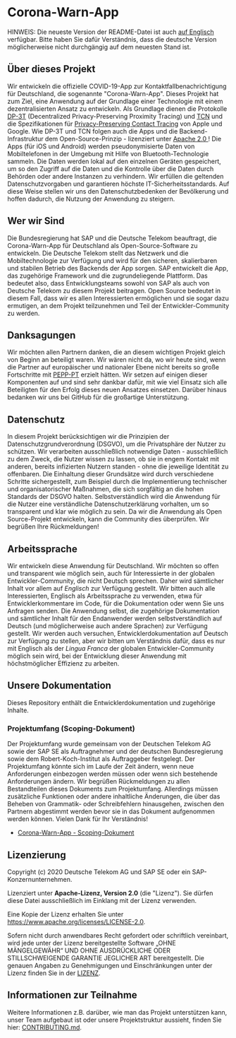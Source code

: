 # Corona-Warn-App

HINWEIS: Die neueste Version der README-Datei ist auch [auf Englisch](../README.md) verfügbar. Bitte haben Sie dafür Verständnis, dass die deutsche Version möglicherweise nicht durchgängig auf dem neuesten Stand ist.

## Über dieses Projekt
Wir entwickeln die offizielle COVID-19-App zur Kontaktfallbenachrichtigung für Deutschland, die sogenannte "Corona-Warn-App". Dieses Projekt hat zum Ziel, eine Anwendung auf der Grundlage einer Technologie mit einem dezentralisierten Ansatz zu entwickeln. Als Grundlage dienen die Protokolle [DP-3T](https://github.com/DP-3T/documents) (Decentralized Privacy-Preserving Proximity Tracing) und [TCN](https://tcn-coalition.org/) und die Spezifikationen für [Privacy-Preserving Contact Tracing](https://www.apple.com/covid19/contacttracing/) von Apple und Google. Wie DP-3T und TCN folgen auch die Apps und die Backend-Infrastruktur dem Open-Source-Prinzip - lizenziert unter [Apache 2.0 ](../LICENSE)! Die Apps (für iOS und Android) werden pseudonymisierte Daten von Mobiltelefonen in der Umgebung mit Hilfe von Bluetooth-Technologie sammeln. Die Daten werden lokal auf den einzelnen Geräten gespeichert, um so den Zugriff auf die Daten und die Kontrolle über die Daten durch Behörden oder andere Instanzen zu verhindern. Wir erfüllen die geltenden Datenschutzvorgaben und garantieren höchste IT-Sicherheitsstandards. Auf diese Weise stellen wir uns den Datenschutzbedenken der Bevölkerung und hoffen dadurch, die Nutzung der Anwendung zu steigern.

## Wer wir Sind

Die Bundesregierung hat SAP und die Deutsche Telekom beauftragt, die Corona-Warn-App für Deutschland als Open-Source-Software zu entwickeln. Die Deutsche Telekom stellt das Netzwerk und die Mobiltechnologie zur Verfügung und wird für den sicheren, skalierbaren und stabilen Betrieb des Backends der App sorgen. SAP entwickelt die App, das zugehörige Framework und die zugrundeliegende Plattform. Das bedeutet also, dass Entwicklungsteams sowohl von SAP als auch von Deutsche Telekom zu diesem Projekt beitragen. Open Source bedeutet in diesem Fall, dass wir es allen Interessierten ermöglichen und sie sogar dazu ermutigen, an dem Projekt teilzunehmen und Teil der Entwickler-Community zu werden.

## Danksagungen

Wir möchten allen Partnern danken, die an diesem wichtigen Projekt gleich von Beginn an beteiligt waren. Wir wären nicht da, wo wir heute sind, wenn die Partner auf europäischer und nationaler Ebene nicht bereits so große Fortschritte mit [PEPP-PT](https://www.pepp-pt.org/) erzielt hätten. Wir setzen auf einigen dieser Komponenten auf und sind sehr dankbar dafür, mit wie viel Einsatz sich alle Beteiligten für den Erfolg dieses neuen Ansatzes einsetzen. Darüber hinaus bedanken wir uns bei GitHub für die großartige Unterstützung.

## Datenschutz

In diesem Projekt berücksichtigen wir die Prinzipien der Datenschutzgrundverordnung (DSGVO), um die Privatsphäre der Nutzer zu schützen. Wir verarbeiten ausschließlich notwendige Daten - ausschließlich zu dem Zweck, die Nutzer wissen zu lassen, ob sie in engem Kontakt mit anderen, bereits infizierten Nutzern standen - ohne die jeweilige Identität zu offenbaren. Die Einhaltung dieser Grundsätze wird durch verschiedene Schritte sichergestellt, zum Beispiel durch die Implementierung technischer und organisatorischer Maßnahmen, die sich sorgfältig an die hohen Standards der DSGVO halten. Selbstverständlich wird die Anwendung für die Nutzer eine verständliche Datenschutzerklärung vorhalten, um so transparent und klar wie möglich zu sein. Da wir die Anwendung als Open Source-Projekt entwickeln, kann die Community dies überprüfen. Wir begrüßen Ihre Rückmeldungen!

## Arbeitssprache

Wir entwickeln diese Anwendung für Deutschland. Wir möchten so offen und transparent wie möglich sein, auch für Interessierte in der globalen Entwickler-Community, die nicht Deutsch sprechen. Daher wird sämtlicher Inhalt vor allem auf _Englisch_ zur Verfügung gestellt. Wir bitten auch alle Interessierten, Englisch als Arbeitssprache zu verwenden, etwa für Entwicklerkommentare im Code, für die Dokumentation oder wenn Sie uns Anfragen senden. Die Anwendung selbst, die zugehörige Dokumentation und sämtlicher Inhalt für den Endanwender werden selbstverständlich auf Deutsch (und möglicherweise auch andere Sprachen) zur Verfügung gestellt. Wir werden auch versuchen, Entwicklerdokumentation auf Deutsch zur Verfügung zu stellen, aber wir bitten um Verständnis dafür, dass es nur mit Englisch als der _Lingua Franca_ der globalen Entwickler-Community möglich sein wird, bei der Entwicklung dieser Anwendung mit höchstmöglicher Effizienz zu arbeiten.

## Unsere Dokumentation

Dieses Repository enthält die Entwicklerdokumentation und zugehörige Inhalte.

### Projektumfang (Scoping-Dokument)
Der Projektumfang wurde gemeinsam von der Deutschen Telekom AG sowie der SAP SE als Auftragnehmer und der deutschen Bundesregierung sowie dem Robert-Koch-Institut als Auftraggeber festgelegt. Der Projektumfang könnte sich im Laufe der Zeit ändern, wenn neue Anforderungen einbezogen werden müssen oder wenn sich bestehende Anforderungen ändern. Wir begrüßen Rückmeldungen zu allen Bestandteilen dieses Dokuments zum Projektumfang. Allerdings müssen zusätzliche Funktionen oder andere inhaltliche Änderungen, die über das Beheben von Grammatik- oder Schreibfehlern hinausgehen, zwischen den Partnern abgestimmt werden bevor sie in das Dokument aufgenommen werden können. Vielen Dank für Ihr Verständnis!
- [Corona-Warn-App - Scoping-Dokument](scoping_document.de.md)

## Lizenzierung

Copyright (c) 2020 Deutsche Telekom AG und SAP SE oder ein SAP-Konzernunternehmen.

Lizenziert unter **Apache-Lizenz, Version 2.0** (die "Lizenz"). Sie dürfen diese Datei ausschließlich im Einklang mit der Lizenz verwenden.

Eine Kopie der Lizenz erhalten Sie unter https://www.apache.org/licenses/LICENSE-2.0.

Sofern nicht durch anwendbares Recht gefordert oder schriftlich vereinbart, wird jede unter der Lizenz bereitgestellte Software „OHNE MÄNGELGEWÄHR“ UND OHNE AUSDRÜCKLICHE ODER STILLSCHWEIGENDE GARANTIE JEGLICHER ART bereitgestellt. Die genauen Angaben zu Genehmigungen und Einschränkungen unter der Lizenz finden Sie in der [LIZENZ](../LICENSE).

## Informationen zur Teilnahme

Weitere Informationen z.B. darüber, wie man das Projekt unterstützen kann, unser Team aufgebaut ist oder unsere Projektstruktur aussieht, finden Sie hier: [CONTRIBUTING.md](../CONTRIBUTING.md).
